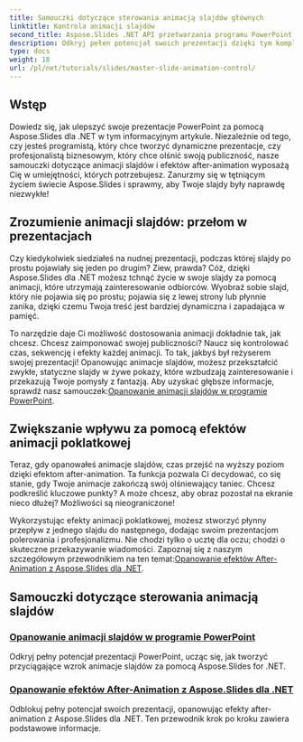 ```yaml
---
title: Samouczki dotyczące sterowania animacją slajdów głównych
linktitle: Kontrola animacji slajdów
second_title: Aspose.Slides .NET API przetwarzania programu PowerPoint
description: Odkryj pełen potencjał swoich prezentacji dzięki tym kompleksowym samouczkom Aspose.Slides for .NET, które omawiają animacje slajdów i efekty animacji po slajdach.
type: docs
weight: 18
url: /pl/net/tutorials/slides/master-slide-animation-control/
---
```

## Wstęp

Dowiedz się, jak ulepszyć swoje prezentacje PowerPoint za pomocą Aspose.Slides dla .NET w tym informacyjnym artykule. Niezależnie od tego, czy jesteś programistą, który chce tworzyć dynamiczne prezentacje, czy profesjonalistą biznesowym, który chce olśnić swoją publiczność, nasze samouczki dotyczące animacji slajdów i efektów after-animation wyposażą Cię w umiejętności, których potrzebujesz. Zanurzmy się w tętniącym życiem świecie Aspose.Slides i sprawmy, aby Twoje slajdy były naprawdę niezwykłe!


## Zrozumienie animacji slajdów: przełom w prezentacjach

Czy kiedykolwiek siedziałeś na nudnej prezentacji, podczas której slajdy po prostu pojawiały się jeden po drugim? Ziew, prawda? Cóż, dzięki Aspose.Slides dla .NET możesz tchnąć życie w swoje slajdy za pomocą animacji, które utrzymają zainteresowanie odbiorców. Wyobraź sobie slajd, który nie pojawia się po prostu; pojawia się z lewej strony lub płynnie zanika, dzięki czemu Twoja treść jest bardziej dynamiczna i zapadająca w pamięć. 

To narzędzie daje Ci możliwość dostosowania animacji dokładnie tak, jak chcesz. Chcesz zaimponować swojej publiczności? Naucz się kontrolować czas, sekwencję i efekty każdej animacji. To tak, jakbyś był reżyserem swojej prezentacji! Opanowując animacje slajdów, możesz przekształcić zwykłe, statyczne slajdy w żywe pokazy, które wzbudzają zainteresowanie i przekazują Twoje pomysły z fantazją. Aby uzyskać głębsze informacje, sprawdź nasz samouczek:[Opanowanie animacji slajdów w programie PowerPoint](./slide-animation-in-power-point/).

## Zwiększanie wpływu za pomocą efektów animacji poklatkowej

Teraz, gdy opanowałeś animacje slajdów, czas przejść na wyższy poziom dzięki efektom after-animation. Ta funkcja pozwala Ci decydować, co się stanie, gdy Twoje animacje zakończą swój olśniewający taniec. Chcesz podkreślić kluczowe punkty? A może chcesz, aby obraz pozostał na ekranie nieco dłużej? Możliwości są nieograniczone!

Wykorzystując efekty animacji poklatkowej, możesz stworzyć płynny przepływ z jednego slajdu do następnego, dodając swoim prezentacjom polerowania i profesjonalizmu. Nie chodzi tylko o ucztę dla oczu; chodzi o skuteczne przekazywanie wiadomości. Zapoznaj się z naszym szczegółowym przewodnikiem na ten temat:[Opanowanie efektów After-Animation z Aspose.Slides dla .NET](./control-after-animation-effects/). 

## Samouczki dotyczące sterowania animacją slajdów
### [Opanowanie animacji slajdów w programie PowerPoint](./slide-animation-in-power-point/)
Odkryj pełny potencjał prezentacji PowerPoint, ucząc się, jak tworzyć przyciągające wzrok animacje slajdów za pomocą Aspose.Slides for .NET.
### [Opanowanie efektów After-Animation z Aspose.Slides dla .NET](./control-after-animation-effects/)
Odblokuj pełny potencjał swoich prezentacji, opanowując efekty after-animation z Aspose.Slides dla .NET. Ten przewodnik krok po kroku zawiera podstawowe informacje.